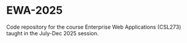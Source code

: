 # EWA-2025
Code repository for the course Enterprise Web Applications (CSL273) taught in the July-Dec 2025 session.
